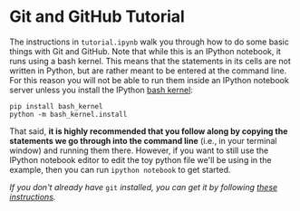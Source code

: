 # Git and GitHub Tutorial

The instructions in `tutorial.ipynb` walk you through how to do some basic things with Git and GitHub. Note that while this is an IPython notebook, it runs using a bash kernel. This means that the statements in its cells are not written in Python, but are rather meant to be entered at the command line. For this reason you will not be able to run them inside an IPython notebook server unless you install the IPython [bash kernel](https://github.com/takluyver/bash_kernel):

```
pip install bash_kernel
python -m bash_kernel.install
```

That said, **it is highly recommended that you follow along by copying the statements we go through into the command line** (i.e., in your terminal window) and running them there. However, if you want to still use the IPython notebook editor to edit the toy python file we'll be using in the example, then you can run `ipython notebook` to get started.

*If you don't already have* `git` *installed, you can get it by following [these instructions](https://git-scm.com/book/en/v2/Getting-Started-Installing-Git).*
